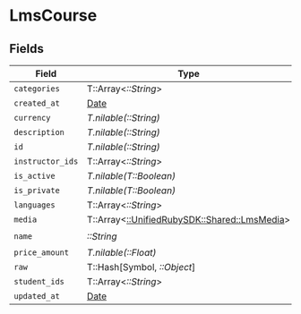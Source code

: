 # LmsCourse


## Fields

| Field                                                                           | Type                                                                            | Required                                                                        | Description                                                                     |
| ------------------------------------------------------------------------------- | ------------------------------------------------------------------------------- | ------------------------------------------------------------------------------- | ------------------------------------------------------------------------------- |
| `categories`                                                                    | T::Array<*::String*>                                                            | :heavy_minus_sign:                                                              | N/A                                                                             |
| `created_at`                                                                    | [Date](https://ruby-doc.org/stdlib-2.6.1/libdoc/date/rdoc/Date.html)            | :heavy_minus_sign:                                                              | N/A                                                                             |
| `currency`                                                                      | *T.nilable(::String)*                                                           | :heavy_minus_sign:                                                              | N/A                                                                             |
| `description`                                                                   | *T.nilable(::String)*                                                           | :heavy_minus_sign:                                                              | N/A                                                                             |
| `id`                                                                            | *T.nilable(::String)*                                                           | :heavy_minus_sign:                                                              | N/A                                                                             |
| `instructor_ids`                                                                | T::Array<*::String*>                                                            | :heavy_minus_sign:                                                              | N/A                                                                             |
| `is_active`                                                                     | *T.nilable(T::Boolean)*                                                         | :heavy_minus_sign:                                                              | N/A                                                                             |
| `is_private`                                                                    | *T.nilable(T::Boolean)*                                                         | :heavy_minus_sign:                                                              | N/A                                                                             |
| `languages`                                                                     | T::Array<*::String*>                                                            | :heavy_minus_sign:                                                              | N/A                                                                             |
| `media`                                                                         | T::Array<[::UnifiedRubySDK::Shared::LmsMedia](../../models/shared/lmsmedia.md)> | :heavy_minus_sign:                                                              | N/A                                                                             |
| `name`                                                                          | *::String*                                                                      | :heavy_check_mark:                                                              | N/A                                                                             |
| `price_amount`                                                                  | *T.nilable(::Float)*                                                            | :heavy_minus_sign:                                                              | N/A                                                                             |
| `raw`                                                                           | T::Hash[Symbol, *::Object*]                                                     | :heavy_minus_sign:                                                              | N/A                                                                             |
| `student_ids`                                                                   | T::Array<*::String*>                                                            | :heavy_minus_sign:                                                              | N/A                                                                             |
| `updated_at`                                                                    | [Date](https://ruby-doc.org/stdlib-2.6.1/libdoc/date/rdoc/Date.html)            | :heavy_minus_sign:                                                              | N/A                                                                             |